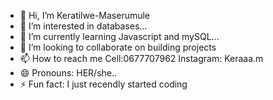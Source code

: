 - 👋 Hi, I’m Keratilwe-Maserumule
- 👀 I’m interested in databases...
- 🌱 I’m currently learning Javascript and mySQL...
- 💞️ I’m looking to collaborate on building projects
- 📫 How to reach me Cell:0677707962 Instagram: Keraaa.m
- 😄 Pronouns: HER/she..
- ⚡ Fun fact: I just recendly started coding 

<!---
Keratilwe-Maserumule/Keratilwe-Maserumule is a ✨ special ✨ repository because its `README.md` (this file) appears on your GitHub profile.
You can click the Preview link to take a look at your changes.
--->
